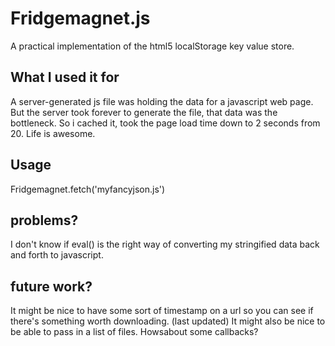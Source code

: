 Fridgemagnet.js
============
A practical implementation of the html5 localStorage key value store.

What I used it for
------------------
A server-generated js file was holding the data for a javascript web page.
But the server took forever to generate the file, that data was the bottleneck.
So i cached it, took the page load time down to 2 seconds from 20.
Life is awesome.


Usage
--------------   
Fridgemagnet.fetch('myfancyjson.js')


problems?
---------------
I don't know if eval() is the right way of converting my stringified data back and forth to javascript.


future work?
---------------
It might be nice to have some sort of timestamp on a url so you can see if there's something worth downloading. (last updated)
It might also be nice to be able to pass in a list of files.
Howsabout some callbacks?



